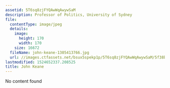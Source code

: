 ```yaml
---
assetid: 5T6sq8zjFYQAwWqAwywSaM
description: Professor of Politics, University of Sydney
file:
  contentType: image/jpeg
  details:
    image:
      height: 170
      width: 170
    size: 16672
  fileName: john-keane-1305413766.jpg
  url: //images.ctfassets.net/bsux5spekp1p/5T6sq8zjFYQAwWqAwywSaM/5f38b2f14ccf28c96900c3e84501cb36/john-keane-1305413766.jpg
lastmodified: 1524652337.208525
title: John Keane
---
```

No content found